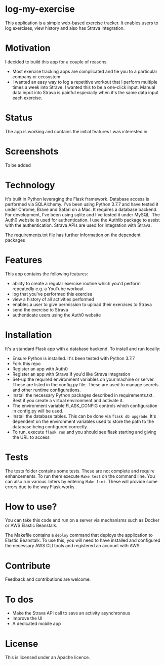 # log-my-exercise
This application is a simple web-based exercise tracker. It enables users to log exercises, view history and also has Strava integration.

# Motivation
I decided to build this app for a couple of reasons:
* Most exercise tracking apps are complicated and tie you to a particular company or ecosystem
* I wanted an easy way to log a repetitive workout that I perform multiple times a week into Strave. I wanted this to be a one-click input. Manual data input into Strava is painful especially when it's the same data input each exercise.

# Status
The app is working and contains the initial features I was interested in.

# Screenshots
To be added

# Technology
It's built in Python leveraging the Flask framework. Database access is performed via SQLAlchemy.
I've been using Python 3.7.7 and have tested it under Chrome, Brave and Safari on a Mac.
It requires a database backend. For development, I've been using sqlite and I've tested it under MySQL.
The Auth0 website is used for authentication. I use the Authlib package to assist with the authentication.
Strava APIs are used for integration with Strava.

The requirements.txt file has further information on the dependent packages

# Features
This app contains the following features:
* ability to create a regular exercise routine which you'd perform repeatedly e.g. a YouTube workout
* log that you've performed this exercise
* view a history of all activities performed
* enables a user to give permission to upload their exercises to Strava
* send the exercise to Strava
* authenticate users using the Auth0 website

# Installation
It's a standard Flask app with a database backend. To install and run locally:
* Ensure Python is installed. It's been tested with Python 3.7.7
* Fork this repo
* Register an app with Auth0
* Register an app with Strava if you'd like Strava integration
* Set-up the required environment variables on your machine or server. These are listed in the config.py file. These are used to manage secrets and other runtime configurations.
* Install the necessary Python packages described in requirements.txt. Best if you create a virtual environment and activate it.
* The environment variable FLASK_CONFIG controls which configuration in config.py will be used.
* Install the database tables. This can be done via `flask db upgrade`. It's dependent on the environment variables used to store the path to the database being configured correctly.
* To run, execute `flask run` and you should see flask starting and giving the URL to access

# Tests
The tests folder contains some tests. These are not complete and require enhancements.
To run them execute `Make test` on the command line.
You can also run various linters by entering `Make lint`. These will provide some errors due to the way Flask works.

# How to use?
You can take this code and run on a server via mechanisms such as Docker or AWS Elastic Beanstalk. 

The Makefile contains a `deploy` command that deploys the application to Elastic Beanstalk. To use this, you will need to have installed and configured the necessary AWS CLI tools and registered an account with AWS.

# Contribute
Feedback and contributions are welcome. 

# To dos
* Make the Strava API call to save an activity asynchronous
* Improve the UI
* A dedicated mobile app

# License
This is licensed under an Apache licence.

